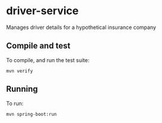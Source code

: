 # driver-service
Manages driver details for a hypothetical insurance company

## Compile and test
To compile, and run the test suite:
````
mvn verify
````

## Running
To run:
````
mvn spring-boot:run
````